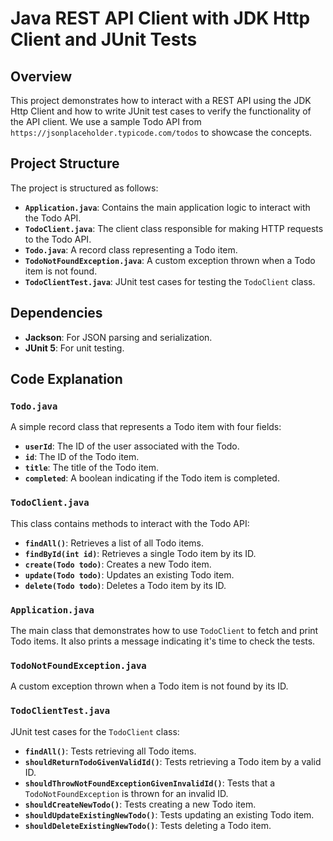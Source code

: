 # Java REST API Client with JDK Http Client and JUnit Tests

## Overview

This project demonstrates how to interact with a REST API using the JDK Http Client and how to write JUnit test cases to verify the functionality of the API client. We use a sample Todo API from `https://jsonplaceholder.typicode.com/todos` to showcase the concepts.

## Project Structure

The project is structured as follows:

- **`Application.java`**: Contains the main application logic to interact with the Todo API.
- **`TodoClient.java`**: The client class responsible for making HTTP requests to the Todo API.
- **`Todo.java`**: A record class representing a Todo item.
- **`TodoNotFoundException.java`**: A custom exception thrown when a Todo item is not found.
- **`TodoClientTest.java`**: JUnit test cases for testing the `TodoClient` class.

## Dependencies

- **Jackson**: For JSON parsing and serialization.
- **JUnit 5**: For unit testing.

## Code Explanation

### `Todo.java`

A simple record class that represents a Todo item with four fields:

- **`userId`**: The ID of the user associated with the Todo.
- **`id`**: The ID of the Todo item.
- **`title`**: The title of the Todo item.
- **`completed`**: A boolean indicating if the Todo item is completed.

### `TodoClient.java`

This class contains methods to interact with the Todo API:

- **`findAll()`**: Retrieves a list of all Todo items.
- **`findById(int id)`**: Retrieves a single Todo item by its ID.
- **`create(Todo todo)`**: Creates a new Todo item.
- **`update(Todo todo)`**: Updates an existing Todo item.
- **`delete(Todo todo)`**: Deletes a Todo item by its ID.

### `Application.java`

The main class that demonstrates how to use `TodoClient` to fetch and print Todo items. It also prints a message indicating it's time to check the tests.

### `TodoNotFoundException.java`

A custom exception thrown when a Todo item is not found by its ID.

### `TodoClientTest.java`

JUnit test cases for the `TodoClient` class:

- **`findAll()`**: Tests retrieving all Todo items.
- **`shouldReturnTodoGivenValidId()`**: Tests retrieving a Todo item by a valid ID.
- **`shouldThrowNotFoundExceptionGivenInvalidId()`**: Tests that a `TodoNotFoundException` is thrown for an invalid ID.
- **`shouldCreateNewTodo()`**: Tests creating a new Todo item.
- **`shouldUpdateExistingNewTodo()`**: Tests updating an existing Todo item.
- **`shouldDeleteExistingNewTodo()`**: Tests deleting a Todo item.
